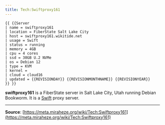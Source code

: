 ```yaml
---
title: Tech:Swiftproxy161
---
```


```
{{ {{Server
| name = swiftproxy161
| location = FiberState Salt Lake City
| host = swiftproxy161.wikitide.net
| usage = Swift
| status = running
| memory = 4GB
| cpu = 4 cores
| ssd = 30GB U.2 NVMe
| os = Debian 12
| type = KVM
| kernel =
| cloud = cloud16
| updated = {{REVISIONDAY}} {{REVISIONMONTHNAME}} {{REVISIONYEAR}}
}} }}
```

**swiftproxy161** is a FiberState server in Salt Lake City, Utah running Debian Bookworm. It is a [Swift](/tech-docs/techswift) proxy server.

----
**Source**: [https://meta.miraheze.org/wiki/Tech:Swiftproxy161](https://meta.miraheze.org/wiki/Tech:Swiftproxy161)